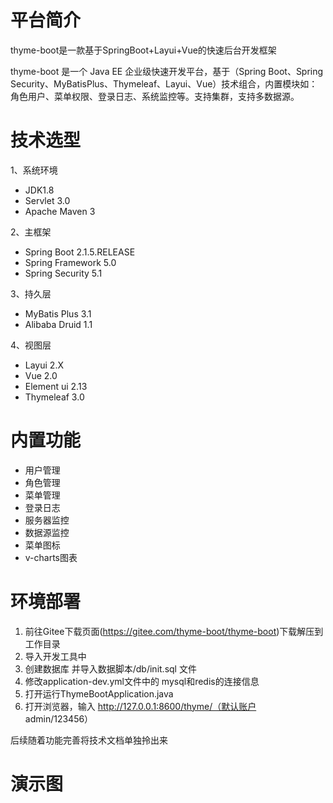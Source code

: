 
# 平台简介
thyme-boot是一款基于SpringBoot+Layui+Vue的快速后台开发框架

thyme-boot 是一个 Java EE 企业级快速开发平台，基于（Spring Boot、Spring Security、MyBatisPlus、Thymeleaf、Layui、Vue）技术组合，内置模块如：角色用户、菜单权限、登录日志、系统监控等。支持集群，支持多数据源。

# 技术选型
1、系统环境
* JDK1.8
* Servlet 3.0
* Apache Maven 3

2、主框架
* Spring Boot 2.1.5.RELEASE
* Spring Framework 5.0
* Spring Security 5.1

3、持久层
* MyBatis Plus 3.1
* Alibaba Druid 1.1

4、视图层
* Layui 2.X
* Vue 2.0
* Element ui 2.13
* Thymeleaf 3.0
  
# 内置功能
* 用户管理
* 角色管理
* 菜单管理
* 登录日志
* 服务器监控
* 数据源监控
* 菜单图标
* v-charts图表

# 环境部署
1. 前往Gitee下载页面(https://gitee.com/thyme-boot/thyme-boot)下载解压到工作目录
2. 导入开发工具中
3. 创建数据库 并导入数据脚本/db/init.sql 文件
4. 修改application-dev.yml文件中的 mysql和redis的连接信息
5. 打开运行ThymeBootApplication.java
6. 打开浏览器，输入 http://127.0.0.1:8600/thyme/（默认账户 admin/123456）

后续随着功能完善将技术文档单独拎出来

# 演示图

